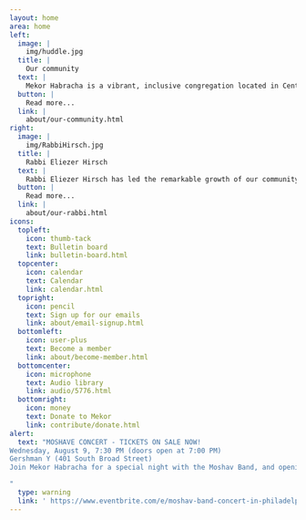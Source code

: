 ```yaml
---
layout: home
area: home
left:
  image: |
    img/huddle.jpg
  title: |
    Our community
  text: |
    Mekor Habracha is a vibrant, inclusive congregation located in Center City, Philadelphia. We have a diverse membership from all across the city. Jews of all ages and religious backgrounds are always welcome to participate in Mekor’s activities and Orthodox services.
  button: |
    Read more...
  link: |
    about/our-community.html
right:
  image: |
    img/RabbiHirsch.jpg
  title: |
    Rabbi Eliezer Hirsch
  text: |
    Rabbi Eliezer Hirsch has led the remarkable growth of our community since its inception. In his sermons and classes, he connects the lessons of the Torah portion and Jewish holidays with insights for everyday life, emphasizing the Torah’s eternal relevance for Jews of all backgrounds.
  button: |
    Read more...
  link: |
    about/our-rabbi.html
icons:
  topleft:
    icon: thumb-tack
    text: Bulletin board
    link: bulletin-board.html
  topcenter:
    icon: calendar
    text: Calendar
    link: calendar.html
  topright:
    icon: pencil
    text: Sign up for our emails
    link: about/email-signup.html
  bottomleft:
    icon: user-plus
    text: Become a member
    link: about/become-member.html
  bottomcenter:
    icon: microphone
    text: Audio library
    link: audio/5776.html
  bottomright:
    icon: money
    text: Donate to Mekor
    link: contribute/donate.html
alert:
  text: "MOSHAVE CONCERT - TICKETS ON SALE NOW!
Wednesday, August 9, 7:30 PM (doors open at 7:00 PM)
Gershman Y (401 South Broad Street) 
Join Mekor Habracha for a special night with the Moshav Band, and opening act by Moments of Wrong. 100% of the profits will support Mekor Habracha.

" 
  type: warning
  link: ' https://www.eventbrite.com/e/moshav-band-concert-in-philadelphia-tickets-35609095764?aff=utm_source%3Deb_email%26utm_medium%3Demail%26utm_campaign%3Dnew_event_email&utm_term=eventurl_text'
---
```


